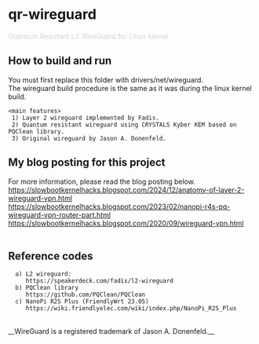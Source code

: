 # qr-wireguard
<span style="color:#d3d3d3">Quantum Resistant L2 WireGuard for Linux kernel</span>

## How to build and run
  You must first replace this folder with drivers/net/wireguard. <br>
  The wireguard build procedure is the same as it was during the linux kernel build. <br>

```
<main features>
 1) Layer 2 wireguard implemented by Fadis.
 2) Quantum resistant wireguard using CRYSTALS Kyber KEM based on PQClean library.
 3) Original wireguard by Jason A. Donenfeld.
```
## My blog posting for this project
  For more information, please read the blog posting below.<br>
  https://slowbootkernelhacks.blogspot.com/2024/12/anatomy-of-layer-2-wireguard-vpn.html <br>
  https://slowbootkernelhacks.blogspot.com/2023/02/nanopi-r4s-pq-wireguard-vpn-router-part.html <br>
  https://slowbootkernelhacks.blogspot.com/2020/09/wireguard-vpn.html <br>
  <br>

## Reference codes
```
  a) L2 wireguard:
     https://speakerdeck.com/fadis/l2-wireguard
  b) PQClean library
     https://github.com/PQClean/PQClean
  c) NanoPi R2S Plus (FriendlyWrt 23.05)
     https://wiki.friendlyelec.com/wiki/index.php/NanoPi_R2S_Plus
```
  <br>
  __WireGuard is a registered trademark of Jason A. Donenfeld.__

